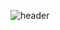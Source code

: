 ![header](https://capsule-render.vercel.app/api?type=rect&color=gradient&height=250&section=header&text=민동익%20(Douglas)&fontSize=60&fontColor=ffffff&fontAlignY=35&desc=🔥%20코드로%20꿈을%20현실로%20%7C%20💻%20풀스택%20개발자%20%7C%20🚀%20혁신의%20개척자&descSize=20&descAlignY=60&descAlign=50&animation=twinkling&stroke=000000&strokeWidth=2)
